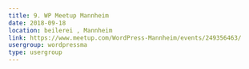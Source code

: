 ```yaml
---
title: 9. WP Meetup Mannheim
date: 2018-09-18
location: beilerei , Mannheim
link: https://www.meetup.com/WordPress-Mannheim/events/249356463/
usergroup: wordpressma
type: usergroup
---
```


